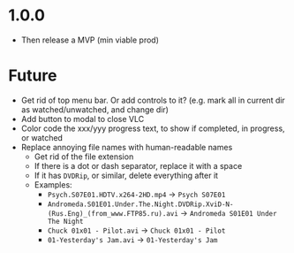 # 1.0.0


- Then release a MVP (min viable prod)

# Future

- Get rid of top menu bar. Or add controls to it? (e.g. mark all in current dir as watched/unwatched, and change dir)
- Add button to modal to close VLC
- Color code the xxx/yyy progress text, to show if completed, in progress, or watched
- Replace annoying file names with human-readable names
	- Get rid of the file extension
	- If there is a dot or dash separator, replace it with a space
	- If it has `DVDRip`, or similar, delete everything after it
	- Examples:
		- `Psych.S07E01.HDTV.x264-2HD.mp4` -> `Psych S07E01`
		- `Andromeda.S01E01.Under.The.Night.DVDRip.XviD-N-(Rus.Eng)_(from_www.FTP85.ru).avi` -> `Andromeda S01E01 Under The Night`
		- `Chuck 01x01 - Pilot.avi` -> `Chuck 01x01 - Pilot`
		- `01-Yesterday's Jam.avi` -> `01-Yesterday's Jam`
